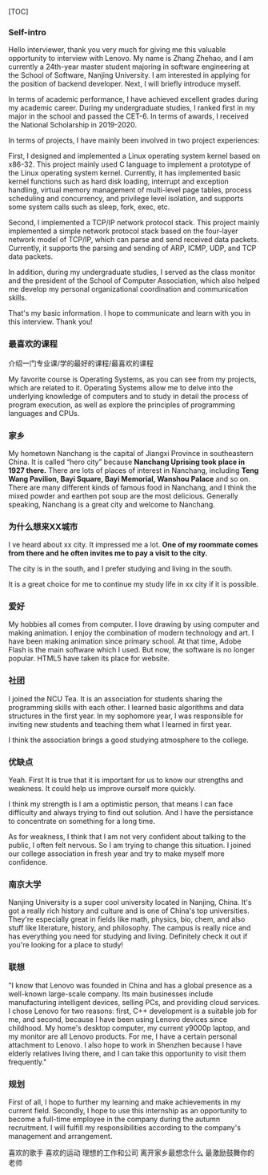 [TOC]



### Self-intro

Hello interviewer, thank you very much for giving me this valuable opportunity to interview with Lenovo. My name is Zhang Zhehao, and I am currently a 24th-year master student majoring in software engineering at the School of Software, Nanjing University. I am interested in applying for the position of backend developer. Next, I will briefly introduce myself.

In terms of academic performance, I have achieved excellent grades during my academic career. During my undergraduate studies, I ranked first in my major in the school and passed the CET-6. In terms of awards, I received the National Scholarship in 2019-2020. 

In terms of projects, I have mainly been involved in two project experiences:

First, I designed and implemented a Linux operating system kernel based on x86-32. This project mainly used C language to implement a prototype of the Linux operating system kernel. Currently, it has implemented basic kernel functions such as hard disk loading, interrupt and exception handling, virtual memory management of multi-level page tables, process scheduling and concurrency, and privilege level isolation, and supports some system calls such as sleep, fork, exec, etc.

Second, I implemented a TCP/IP network protocol stack. This project mainly implemented a simple network protocol stack based on the four-layer network model of TCP/IP, which can parse and send received data packets. Currently, it supports the parsing and sending of ARP, ICMP, UDP, and TCP data packets.

In addition, during my undergraduate studies, I served as the class monitor and the president of the School of Computer Association, which also helped me develop my personal organizational coordination and communication skills.

That's my basic information. I hope to communicate and learn with you in this interview. Thank you!



### 最喜欢的课程

介绍一门专业课/学的最好的课程/最喜欢的课程

My favorite course is Operating Systems, as you can see from my projects, which are related to it. Operating Systems allow me to delve into the underlying knowledge of computers and to study in detail the process of program execution, as well as explore the principles of programming languages and CPUs.



### 家乡

My hometown Nanchang is the capital of Jiangxi Province in southeastern China. It is called “hero city” because **Nanchang Uprising took place in 1927 there.** There are lots of places of interest in Nanchang, including **Teng Wang Pavilion, Bayi Square, Bayi Memorial, Wanshou Palace** and so on. There are many different kinds of famous food in Nanchang, and I think the mixed powder and earthen pot soup are the most delicious. Generally speaking, Nanchang is a great city and welcome to Nanchang. 



### 为什么想来XX城市

I ve heard about xx city. It impressed me a lot. **One of my roommate comes from there and he often invites me to pay a visit to the city.** 

The city is in the south, and I prefer studying and living in the south. 

It is a great choice for me to continue my study life in xx city if it is possible.



### 爱好

My hobbies all comes from computer. I love drawing by using computer and making animation. I enjoy the combination of modern technology and art. I have been making animation since primary school. At that time, Adobe Flash is the main software which I used. But now, the software is no longer popular. HTML5 have taken its place for website.



### 社团

I joined the NCU Tea. It is an association for students sharing the programming skills with each other. I learned basic algorithms and data structures in the first year. In my sophomore year, I was responsible for inviting new students and teaching them what I learned in first year.

I think the association brings a good studying atmosphere to the college.



### 优缺点

Yeah. First It is true that it is important for us to know our strengths and weakness. It could help us improve ourself more quickly. 

I think my strength is I am  a optimistic person, that means I can face difficulty and always trying to find out solution. And I have the persistance to concentrate on something for a long time. 

As for weakness, I think that I am not very confident about talking to the public, I often felt nervous. So I am trying to change this situation. I joined our college association in fresh year and try to make myself more confidence. 



### 南京大学

Nanjing University is a super cool university located in Nanjing, China. It's got a really rich history and culture and is one of China's top universities. They're especially great in fields like math, physics, bio, chem, and also stuff like literature, history, and philosophy. The campus is really nice and has everything you need for studying and living. Definitely check it out if you're looking for a place to study!



### 联想

"I know that Lenovo was founded in China and has a global presence as a well-known large-scale company. Its main businesses include manufacturing intelligent devices, selling PCs, and providing cloud services. I chose Lenovo for two reasons: first, C++ development is a suitable job for me, and second, because I have been using Lenovo devices since childhood. My home's desktop computer, my current y9000p laptop, and my monitor are all Lenovo products. For me, I have a certain personal attachment to Lenovo. I also hope to work in Shenzhen because I have elderly relatives living there, and I can take this opportunity to visit them frequently."



### 规划

First of all, I hope to further my learning and make achievements in my current field. Secondly, I hope to use this internship as an opportunity to become a full-time employee in the company during the autumn recruitment. I will fulfill my responsibilities according to the company's management and arrangement.

喜欢的歌手 喜欢的运动 理想的工作和公司 离开家乡最想念什么 最激励鼓舞你的老师
